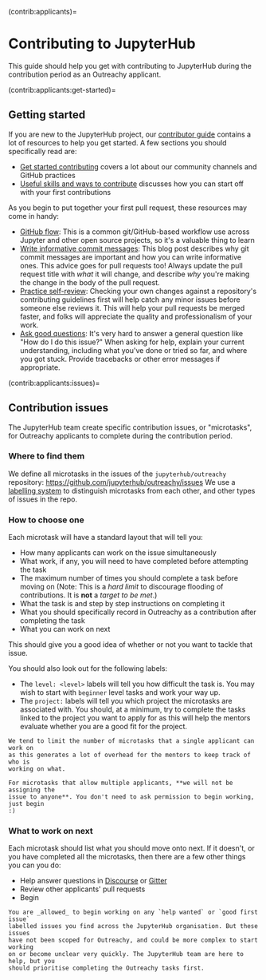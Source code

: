 (contrib:applicants)=

# Contributing to JupyterHub

This guide should help you get with contributing to JupyterHub during the
contribution period as an Outreachy applicant.

(contrib:applicants:get-started)=

## Getting started

If you are new to the JupyterHub project, our
[contributor guide](https://jupyterhub-team-compass.readthedocs.io/en/latest/index-team_guides.html)
contains a lot of resources to help you get started. A few sections you should
specifically read are:

- [Get started contributing](https://jupyterhub-team-compass.readthedocs.io/en/latest/contribute/guide.html)
  covers a lot about our community channels and GitHub practices
- [Useful skills and ways to contribute](https://jupyterhub-team-compass.readthedocs.io/en/latest/contribute/skills.html)
  discusses how you can start off with your first contributions

As you begin to put together your first pull request, these resources may come
in handy:

- [GitHub flow](https://docs.github.com/en/get-started/quickstart/github-flow):
  This is a common git/GitHub-based workflow use across Jupyter and other open
  source projects, so it's a valuable thing to learn
- [Write informative commit messages](https://www.freecodecamp.org/news/how-to-write-better-git-commit-messages/):
  This blog post describes why git commit messages are important and how you
  can write informative ones. This advice goes for pull requests too! Always
  update the pull request title with _what_ it will change, and describe _why_
  you're making the change in the body of the pull request.
- [Practice self-review](https://blog.beanbaginc.com/2014/12/01/practicing-effective-self-review/):
  Checking your own changes against a repository's contributing guidelines first
  will help catch any minor issues before someone else reviews it. This will
  help your pull requests be merged faster, and folks will appreciate the quality
  and professionalism of your work.
- [Ask good questions](https://stackoverflow.com/help/how-to-ask): It's very
  hard to answer a general question like "How do I do this issue?" When asking
  for help, explain your current understanding, including what you've done or
  tried so far, and where you got stuck. Provide tracebacks or other error
  messages if appropriate.

(contrib:applicants:issues)=

## Contribution issues

The JupyterHub team create specific contribution issues, or "microtasks", for
Outreachy applicants to complete during the contribution period.

### Where to find them

We define all microtasks in the issues of the `jupyterhub/outreachy` repository:
<https://github.com/jupyterhub/outreachy/issues> We use a
[labelling system](microtasks:create:labels) to distinguish microtasks from each
other, and other types of issues in the repo.

### How to choose one

Each microtask will have a standard layout that will tell you:

- How many applicants can work on the issue simultaneously
- What work, if any, you will need to have completed before attempting the task
- The maximum number of times you should complete a task before moving on
  (Note: This is a _hard limit_ to discourage flooding of contributions. It is
  **not** a _target to be met_.)
- What the task is and step by step instructions on completing it
- What you should specifically record in Outreachy as a contribution after
  completing the task
- What you can work on next

This should give you a good idea of whether or not you want to tackle that issue.

You should also look out for the following labels:

- The `level: <level>` labels will tell you how difficult the task is. You may
  wish to start with `beginner` level tasks and work your way up.
- The `project:` labels will tell you which project the microtasks are
  associated with. You should, at a minimum, try to complete the tasks linked to
  the project you want to apply for as this will help the mentors evaluate
  whether you are a good fit for the project.

```{attention}
We tend to limit the number of microtasks that a single applicant can work on
as this generates a lot of overhead for the mentors to keep track of who is
working on what.

For microtasks that allow multiple applicants, **we will not be assigning the
issue to anyone**. You don't need to ask permission to begin working, just begin
:)
```

### What to work on next

Each microtask should list what you should move onto next. If it doesn't, or you
have completed all the microtasks, then there are a few other things you can you
do:

- Help answer questions in [Discourse](https://discourse.jupyter.org) or
  [Gitter](https://gitter.im/jupyterhub/jupyterhub)
- Review other applicants' pull requests
- Begin [](application-prep)

```{caution}
You are _allowed_ to begin working on any `help wanted` or `good first issue`
labelled issues you find across the JupyterHub organisation. But these issues
have not been scoped for Outreachy, and could be more complex to start working
on or become unclear very quickly. The JupyterHub team are here to help, but you
should prioritise completing the Outreachy tasks first.
```
